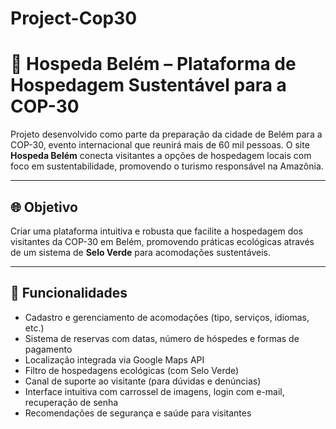 # Project-Cop30
# 🌿 Hospeda Belém – Plataforma de Hospedagem Sustentável para a COP-30

Projeto desenvolvido como parte da preparação da cidade de Belém para a COP-30, evento internacional que reunirá mais de 60 mil pessoas. O site **Hospeda Belém** conecta visitantes a opções de hospedagem locais com foco em sustentabilidade, promovendo o turismo responsável na Amazônia.

---

## 🌐 Objetivo

Criar uma plataforma intuitiva e robusta que facilite a hospedagem dos visitantes da COP-30 em Belém, promovendo práticas ecológicas através de um sistema de **Selo Verde** para acomodações sustentáveis.

---

## 🚀 Funcionalidades
- Cadastro e gerenciamento de acomodações (tipo, serviços, idiomas, etc.)
- Sistema de reservas com datas, número de hóspedes e formas de pagamento
- Localização integrada via Google Maps API
- Filtro de hospedagens ecológicas (com Selo Verde)
- Canal de suporte ao visitante (para dúvidas e denúncias)
- Interface intuitiva com carrossel de imagens, login com e-mail, recuperação de senha
- Recomendações de segurança e saúde para visitantes
